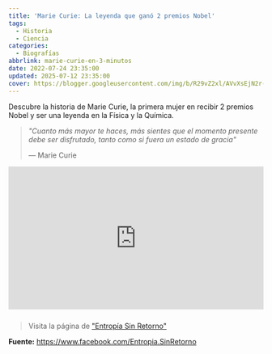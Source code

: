 ```yaml
---
title: 'Marie Curie: La leyenda que ganó 2 premios Nobel'
tags:
  - Historia
  - Ciencia
categories:
  - Biografías
abbrlink: marie-curie-en-3-minutos
date: 2022-07-24 23:35:00
updated: 2025-07-12 23:35:00
cover: https://blogger.googleusercontent.com/img/b/R29vZ2xl/AVvXsEjN2r-6EMm42a15zQLdYFDKMoF2kRus5bUtGh2p10bNhw8U2PJcznaS0eWN-2c5-gTFf75KwS5feZ5anPhMCr4MAXbTTvO7AFRTQ9YQ9iWwSUosLlSBkqjJIfo2rv85l0Zz4jCXNHVExTJseTkjB4jqWhc-RlTQkdWYUoBc0twLvnGYEWXwzWBCofif/s1600/Marie%20Curie.webp
---
```


Descubre la historia de Marie Curie, la primera mujer en recibir 2 premios Nobel y ser una leyenda en la Física y la Química.

> *"Cuanto más mayor te haces, más sientes que el momento presente debe ser disfrutado, tanto como si fuera un estado de gracia"*
> 
> — Marie Curie

<div style="position: relative; padding-bottom: 56.25%; height: 0; overflow: hidden; max-width: 100%; height: auto; margin-bottom: 1.5rem;">
  <iframe src="https://www.facebook.com/plugins/video.php?height=720&href=https%3A%2F%2Fwww.facebook.com%2FEntropia.SinRetorno%2Fvideos%2F2190723154419397%2F&show_text=false&width=1280&t=0" style="position: absolute; top: 0; left: 0; width: 100%; height: 100%;" scrolling="no" frameborder="0" allowfullscreen="true" allow="autoplay; picture-in-picture" allowfullscreen="true"></iframe>
</div>

> Visita la página de ["Entropía Sin Retorno"](https://www.facebook.com/Entropia.SinRetorno)

**Fuente:**
https://www.facebook.com/Entropia.SinRetorno